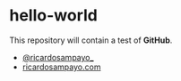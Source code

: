 hello-world
===========

This repository will contain a test of **GitHub**. 

* [@ricardosampayo_][1]
* [ricardosampayo.com][2]

[1]:http://twitter.com/ricardosampayo_
[2]:http://ricardosampayo.com
